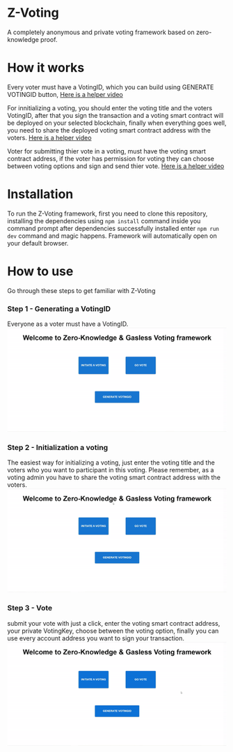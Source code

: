 # Z-Voting
A completely anonymous and private voting framework based on zero-knowledge proof.

# How it works
Every voter must have a VotingID, which you can build using GENERATE VOTINGID button, [Here is a helper video](https://github.com/AMIRKHANEF/Z-Voting#step-1---generating-a-votingid)

For innitializing a voting, you should enter the voting title and the voters VotingID, after that you sign the transaction and a voting smart contract will be deployed on your selected blockchain, finally when everything goes well, you need to share the deployed voting smart contract address with the voters. [Here is a helper video](https://github.com/AMIRKHANEF/Z-Voting#step-2---initializaoin-a-voting)

Voter for submitting thier vote in a voting, must have the voting smart contract address, if the voter has permission for voting they can choose between voting options and sign and send thier vote. [Here is a helper video](https://github.com/AMIRKHANEF/Z-Voting#step-3---vote)

# Installation
To run the Z-Voting framework, first you need to clone this repository, installing the dependencies using `npm install` command inside you command prompt after dependencies successfully installed enter `npm run dev` command and magic happens.
Framework will automatically open on your default browser.

# How to use
Go through these steps to get familiar with Z-Voting
###  Step 1 - Generating a VotingID
Everyone as a voter must have a VotingID.
![Generating VotingID](https://github.com/AMIRKHANEF/Z-Voting/blob/751fabdf7d9d1fa1fc620c39cc69d23247d9eab7/gifs/generateVotingID.gif)

### Step 2 - Initialization a voting
The easiest way for initializing a voting, just enter the voting title and the voters who you want to participant in this voting.
Please remember, as a voting admin you have to share the voting smart contract address with the voters.
![Initiating a Voting](https://github.com/AMIRKHANEF/Z-Voting/blob/3a2f5ff58762035f6f7a0346dabe1eed7197d94c/gifs/InitiateVoting.gif)

### Step 3 - Vote
submit your vote with just a click, enter the voting smart contract address, your private VotingKey, choose between the voting option, finally you can use every account address you want to sign your transaction.
![Vote](https://github.com/AMIRKHANEF/Z-Voting/blob/751fabdf7d9d1fa1fc620c39cc69d23247d9eab7/gifs/Vote.gif)
